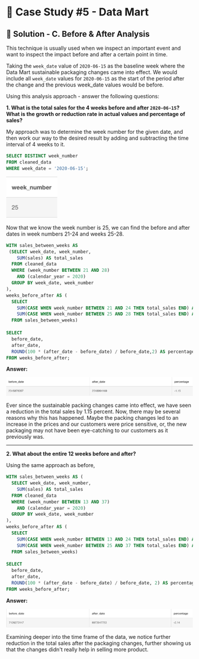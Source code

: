# 🛒 Case Study #5 - Data Mart

## 🧼 Solution - C. Before & After Analysis

This technique is usually used when we inspect an important event and want to inspect the impact before and after a certain point in time.

Taking the `week_date` value of `2020-06-15` as the baseline week where the Data Mart sustainable packaging changes came into effect. We would include all `week_date` values for `2020-06-15` as the start of the period after the change and the previous week_date values would be before.

Using this analysis approach - answer the following questions:

**1. What is the total sales for the 4 weeks before and after `2020-06-15`? What is the growth or reduction rate in actual values and percentage of sales?**

My approach was to determine the week number for the given date, and then work our way to the desired result by adding and subtracting the time interval of 4 weeks to it.

````sql
SELECT DISTINCT week_number
FROM cleaned_data
WHERE week_date = '2020-06-15';
````
<img width="138" alt="image" src="/images/Q3a.png">

Now that we know the week number is 25, we can find the before and after dates in week numbers 21-24 and weeks 25-28.

````sql
WITH sales_between_weeks AS
 (SELECT week_date, week_number, 
    SUM(sales) AS total_sales
  FROM cleaned_data
  WHERE (week_number BETWEEN 21 AND 28) 
    AND (calendar_year = 2020)
  GROUP BY week_date, week_number
),
weeks_before_after AS (
  SELECT 
    SUM(CASE WHEN week_number BETWEEN 21 AND 24 THEN total_sales END) AS before_date,
    SUM(CASE WHEN week_number BETWEEN 25 AND 28 THEN total_sales END) AS after_date
  FROM sales_between_weeks)

SELECT 
  before_date, 
  after_date,  
  ROUND(100 * (after_date - before_date) / before_date,2) AS percentage
FROM weeks_before_after;

````
**Answer:**

<img width="528" alt="image" src="/images/Q3ab.png">

Ever since the sustainable packing changes came into effect, we have seen a reduction in the total sales by 1.15 percent. Now, there may be several reasons why this has happened. Maybe the packing changes led to an increase in the prices and our customers were price sensitive, or, the new packaging may not have been eye-catching to our customers as it previously was.

***

**2. What about the entire 12 weeks before and after?**

Using the same approach as before,

````sql
WITH sales_between_weeks AS (
  SELECT week_date, week_number, 
    SUM(sales) AS total_sales
  FROM cleaned_data
  WHERE (week_number BETWEEN 13 AND 37) 
    AND (calendar_year = 2020)
  GROUP BY week_date, week_number
),
weeks_before_after AS (
  SELECT 
    SUM(CASE WHEN week_number BETWEEN 13 AND 24 THEN total_sales END) AS before_date,
    SUM(CASE WHEN week_number BETWEEN 25 AND 37 THEN total_sales END) AS after_date
  FROM sales_between_weeks)

SELECT 
  before_date, 
  after_date,  
  ROUND(100 * (after_date - before_date) / before_date, 2) AS percentage
FROM weeks_before_after;
````

**Answer:**

<img width="582" alt="image" src="/images/Q3b.png">

Examining deeper into the time frame of the data, we notice further reduction in the total sales after the packaging changes, further showing us that the changes didn't really help in selling more product.




